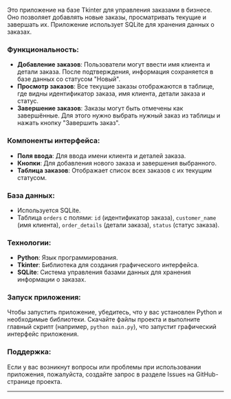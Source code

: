 Это приложение на базе Tkinter для управления заказами в бизнесе. Оно позволяет добавлять новые заказы, просматривать текущие и завершать их. Приложение использует SQLite для хранения данных о заказах.

### Функциональность:
- **Добавление заказов**: Пользователи могут ввести имя клиента и детали заказа. После подтверждения, информация сохраняется в базе данных со статусом "Новый".
- **Просмотр заказов**: Все текущие заказы отображаются в таблице, где видны идентификатор заказа, имя клиента, детали заказа и статус.
- **Завершение заказов**: Заказы могут быть отмечены как завершённые. Для этого нужно выбрать нужный заказ из таблицы и нажать кнопку "Завершить заказ".

### Компоненты интерфейса:
- **Поля ввода**: Для ввода имени клиента и деталей заказа.
- **Кнопки**: Для добавления нового заказа и завершения выбранного.
- **Таблица заказов**: Отображает список всех заказов с их текущим статусом.

### База данных:
- Используется SQLite.
- Таблица `orders` с полями: `id` (идентификатор заказа), `customer_name` (имя клиента), `order_details` (детали заказа), `status` (статус заказа).

### Технологии:
- **Python**: Язык программирования.
- **Tkinter**: Библиотека для создания графического интерфейса.
- **SQLite**: Система управления базами данных для хранения информации о заказах.

### Запуск приложения:
Чтобы запустить приложение, убедитесь, что у вас установлен Python и необходимые библиотеки. Скачайте файлы проекта и выполните главный скрипт (например, `python main.py`), что запустит графический интерфейс приложения.

### Поддержка:
Если у вас возникнут вопросы или проблемы при использовании приложения, пожалуйста, создайте запрос в разделе Issues на GitHub-странице проекта.

---